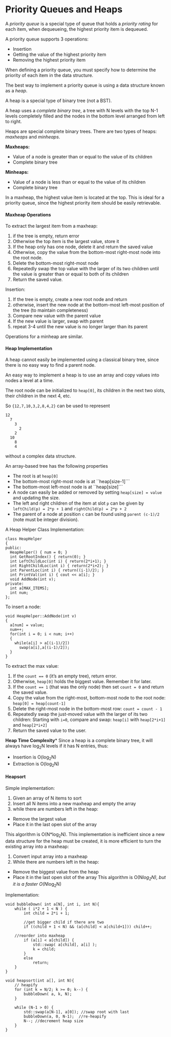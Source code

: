 # Priority Queues and Heaps

A _priority queue_  is a special type of queue that holds a _priority rating_
for each item, when dequeueing, the highest priority item is dequeued.

A priority queue supports 3 operations:
  - Insertion
  - Getting the value of the highest priority item
  - Removing the highest priority item

When defining a priority queue, you must specify how to determine the priority
of each item in the data structure.

The best way to implement a priority queue is using a data structure known as
a _heap_.

A heap is a special type of binary tree (not a BST).

A heap uses a _complete binary tree_, a tree with N levels  with the top
N-1 levels completely filled and the nodes in the bottom level arranged from
left to right.

Heaps are special complete binary trees. There are two types of heaps: _maxheaps_
and _minheaps_.

**Maxheaps:**
  - Value of a node is greater than or equal to the value of its children
  - Complete binary tree

**Minheaps:**
- Value of a node is less than or equal to the value of its children
- Complete binary tree

In a maxheap, the highest value item is located at the top. This is ideal for a
priority queue, since the highest priority item should be easily retrievable.

#### Maxheap Operations

To extract the largest item from a maxheap:
1. if the tree is empty, return error
2. Otherwise the top item is the largest value, store it
3. If the heap only has one node, delete it and return the saved value
4. Otherwise, copy the value from the bottom-most right-most node into the root
node.
5. Delete the bottom-most right-most node
6. Repeatedly swap the top value with the larger of its two children until the
value is greater than or equal to both of its children
7. Return the saved value.

Insertion:
1. If the tree is empty, create a new root node and return
2. otherwise, insert the new node at the bottom-most left-most position of the
tree (to maintain completeness)
3. Compare new value with the parent value
4. If the new value is larger, swap with parent
5. repeat 3-4 until the new value is no longer larger than its parent

Operations for a minheap are similar.

#### Heap Implementation

A heap cannot easily be implemented using a classical binary tree, since there is
no easy way to find a parent node.

An easy way to implement a heap is to use an array and copy values into nodes
a level at a time.

The root node can be initialized to ```heap[0]```, its children in the next two
slots, their children in the next 4, etc.

So ```{12,7,10,3,2,8,4,2}``` can be used to represent
```
12
  7
    3
      2
    2
  10
    8
    4
```
without a complex data structure.

An array-based tree has the following properties
  - The root is at ```heap[0]```
  - The bottom-most right-most node is at ``heap[size-1]```
  - The bottom-most left-most node is at ``heap[size]```
  - A node can easily be added or removed by setting ```heap[size] = value```
  and updating the size.
  - The left and right children of the item at slot ```p``` can be given
  by ```leftChild(p) = 2*p + 1``` and ```rightChild(p) = 2*p + 2```
  - The parent of a node at position ```c``` can be found using ```parent (c-1)/2```
  (note must be integer division).

A Heap Helper Class Implementation:
```
class HeapHelper
{
public:
  HeapHelper() { num = 0; }
  int GetRootIndex() { return(0); }
  int LeftChildLoc(int i) { return(2*i+1); }
  int RightChildLoc(int i) { return(2*i+2); }
  int ParentLoc(int i) { return((i-1)/2); }
  int PrintVal(int i) { cout << a[i]; }
  void AddNode(int v);
private:
  int a[MAX_ITEMS];
  int num;
};
```

To insert a node:
```
void HeapHelper::AddNode(int v)
{
  a[num] = value;
  num++;
  for(int i = 0; i < num; i++)
  {
    while(a[i] > a[(i-1)/2])
      swap(a[i],a[(i-1)/2]);
  }
}
```

To extract the max value:
1. If the ```count == 0``` (it’s an empty tree), return error.
2. Otherwise, ```heap[0]``` holds the biggest value. Remember it for later.
3. If the ```count == 1``` (that was the only node) then set ```count = 0``` and return the saved value.
4. Copy the value from the right-most, bottom-most node to the root node: ```heap[0] = heap[count-1]```
5. Delete the right-most node in the bottom-most row: ```count = count - 1```
6. Repeatedly swap the just-moved value with the larger of its two children: Starting with ```i=0```, compare and swap: ```heap[i]``` with ```heap[2*i+1]``` and ```heap[2*i+2]```
7. Return the saved value to the user.

**Heap Time Complexity***
Since a heap is a complete binary tree, it will always have log<sub>2</sub>N levels if it has N entries, thus:
- Insertion is O(log<sub>2</sub>N)
- Extraction is O(log<sub>2</sub>N)

#### Heapsort
Simple implementation:
1. Given an array of N items to sort
2. Insert all N items into a new maxheap and empty the array
3. while there are numbers left in the heap:
  - Remove the largest value
  - Place it in the last open slot of the array

This algorithm is O(N*log<sub>2</sub>N). This implementation is inefficient
since a new data structure for the heap must be created, it is more efficient
to turn the existing array into a maxheap:
1. Convert input array into a maxheap
2. While there are numbers left in the heap:
  - Remove the biggest value from the heap
  - Place it in the last open slot of the array
This algorithm is O(N*log<sub>2</sub>N), but it is a faster O(N*log<sub>2</sub>N)

Implementation:
```
void bubbleDown( int a[N], int i, int N){     
	while ( i*2 + 1 < N ) {
 		int child = 2*i + 1;    

		//get bigger child if there are two
		if ((child + 1 < N) && (a[child] < a[child+1])) child++;        

    //reorder into maxheap
		if (a[i] < a[child]) {    
			std::swap( a[child], a[i] );           
			k = child;  
		}        
		else            
			return;    
	}
}  

void heapsort(int a[], int N){       
	// heapify
	for (int k = N/2; k >= 0; k--) {
		bubbleDown( a, k, N);    
	}     

	while (N-1 > 0) {  
		std::swap(a[N-1], a[0]); //swap root with last
		bubbleDown(a, 0, N-1);  //re-heapify
		N--; //decrement heap size
	}
}  
```
